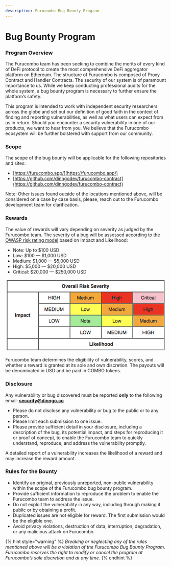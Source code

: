 ```yaml
---
description: Furucombo Bug Bounty Program
---
```


# Bug Bounty Program

### **Program Overview**

The Furucombo team has been seeking to combine the merits of every kind of DeFi protocol to create the most comprehensive DeFi aggregator platform on Ethereum. The structure of Furucombo is composed of Proxy Contract and Handler Contracts. The security of our system is of paramount importance to us. While we keep conducting professional audits for the whole system, a bug bounty program is necessary to further ensure the platform’s safety.

This program is intended to work with independent security researchers across the globe and set out our definition of good faith in the context of finding and reporting vulnerabilities, as well as what users can expect from us in return. Should you encounter a security vulnerability in one of our products, we want to hear from you. We believe that the Furucombo ecosystem will be further bolstered with support from our community.

### **Scope**

The scope of the bug bounty will be applicable for the following repositories and sites:

* [https://furucombo.app/](https://furucombo.app/)
* [https://github.com/dinngodev/furucombo-contract](https://github.com/dinngodev/furucombo-contract)

Note: Other issues found outside of the locations mentioned above, will be considered on a case by case basis, please, reach out to the Furucombo development team for clarification.

### **Rewards**

The value of rewards will vary depending on severity as judged by the Furucombo team. The severity of a bug will be assessed according to [the OWASP risk rating model](https://owasp.org/www-community/OWASP_Risk_Rating_Methodology#:~:text=Discovering%20vulnerabilities%20is%20important%2C%20but,business%20is%20just%20as%20important.&text=This%20system%20will%20help%20to,that%20are%20less%20well%20understood.) based on Impact and Likelihood:

* Note: Up to $100 USD
* Low: $100 — $1,000 USD
* Medium: $1,000 — $5,000 USD
* High: $5,000 — $20,000 USD
* Critical: $20,000 — $250,000 USD

![](.gitbook/assets/0_gq46hq7nbtpxrp30.png)

Furucombo team determines the eligibility of vulnerability, scores, and whether a reward is granted at its sole and own discretion. The payouts will be denominated in USD and be paid in COMBO tokens.

### **Disclosure**

Any vulnerability or bug discovered must be reported **only** to the following email: **security@dinngo.co**

* Please do not disclose any vulnerability or bug to the public or to any person.
* Please limit each submission to one issue.
* Please provide sufficient detail in your disclosure, including a description of the bug, its potential impact, and steps for reproducing it or proof of concept, to enable the Furucombo team to quickly understand, reproduce, and address the vulnerability promptly.

A detailed report of a vulnerability increases the likelihood of a reward and may increase the reward amount.

### **Rules for the Bounty**

* Identify an original, previously unreported, non-public vulnerability within the scope of the Furucombo bug bounty program.
* Provide sufficient information to reproduce the problem to enable the Furucombo team to address the issue.
* Do not exploit the vulnerability in any way, including through making it public or by obtaining a profit.
* Duplicated issues are not eligible for reward. The first submission would be the eligible one.
* Avoid privacy violations, destruction of data, interruption, degradation, or any malicious attack on Furucombo.

{% hint style="warning" %}
_Breaking or neglecting any of the rules mentioned above will be a violation of the Furucombo Bug Bounty Program. Furucombo reserves the right to modify or cancel the program at Furucombo’s sole discretion and at any time._
{% endhint %}


